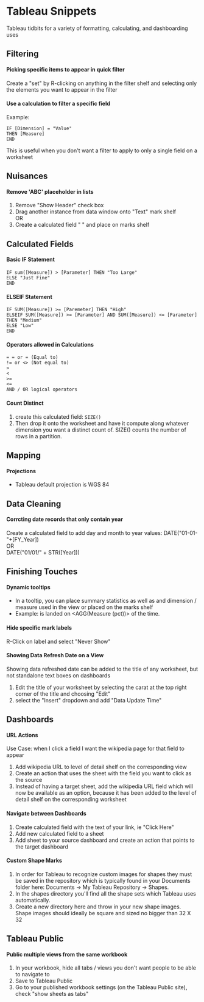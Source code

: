 Tableau Snippets
================

Tableau tidbits for a variety of formatting, calculating, and dashboarding uses

## Filtering

#### Picking specific items to appear in quick filter
Create a "set" by R-clicking on anything in the filter shelf and selecting only the elements you want to appear in the filter

#### Use a calculation to filter a specific field
Example:  
```
IF [Dimension] = "Value"
THEN [Measure]
END  
```  
This is useful when you don't want a filter to apply to only a single field on a worksheet

## Nuisances

#### Remove 'ABC' placeholder in lists
1. Remove "Show Header" check box
2. Drag another instance from data window onto "Text" mark shelf  
OR  
1. Create a calculated field " " and place on marks shelf

## Calculated Fields

#### Basic IF Statement

```
IF sum([Measure]) > [Parameter] THEN "Too Large"
ELSE "Just Fine"
END
```

#### ELSEIF Statement
```
IF SUM([Measure]) >= [Paremeter] THEN "High"
ELSEIF SUM([Measure]) >= [Parameter] AND SUM([Measure]) <= [Parameter] THEN "Medium"
ELSE "Low"
END
```

#### Operators allowed in Calculations
```
= = or = (Equal to)
!= or <> (Not equal to)
>
<
>=
<=
AND / OR logical operators
```

#### Count Distinct
1. create this calculated field: ```SIZE()```
2. Then drop it onto the worksheet and have it compute along whatever dimension you want a distinct count of. SIZE() counts the number of rows in a partition.

## Mapping

#### Projections
+ Tableau default projection is WGS 84

## Data Cleaning

#### Corrcting date records that only contain year 
Create a calculated field to add day and month to year values:
DATE("01-01-"+[FY_Year])  
OR  
DATE("01/01/" + STR([Year]))

## Finishing Touches

#### Dynamic tooltips
+ In a tooltip, you can place summary statistics as well as and dimension / measure used in the view or placed on the marks shelf
+ Example: <Dimension> is landed on <AGG(Measure (pct))> of the time.

#### Hide specific mark labels
R-Click on label and select "Never Show"

#### Showing Data Refresh Date on a View
Showing data refreshed date can be added to the title of any worksheet, but not standalone text boxes on dashboards  
1. Edit the title of your worksheet by selecting the carat at the top right corner of the title and choosing "Edit" 
2. select the "Insert" dropdown and add "Data Update Time" 

## Dashboards

#### URL Actions
Use Case: when I click a field I want the wikipedia page for that field to appear  
1. Add wikipedia URL to level of detail shelf on the corresponding view
2. Create an action that uses the sheet with the field you want to click as the source 
3. Instead of having a target sheet, add the wikipedia URL field which will now be available as an option, because it has been added to the level of detail shelf on the corresponding worksheet

#### Navigate between Dashboards
1. Create calculated field with the text of your link, ie "Click Here"
2. Add new calculated field to a sheet
3. Add sheet to your source dashboard and create an action that points to the target dashboard

#### Custom Shape Marks
1. In order for Tableau to recognize custom images for shapes they must be saved in the repository which is typically found in your Documents folder here: Documents -> My Tableau Repository -> Shapes.  
2. In the shapes directory you'll find all the shape sets which Tableau uses automatically.
3. Create a new directory here and throw in your new shape images. Shape images should ideally be square and sized no bigger than 32 X 32 

## Tableau Public

#### Public multiple views from the same workbook
1. In your workbook, hide all tabs / views you don't want people to be able to navigate to
2. Save to Tableau Public
3. Go to your published workbook settings (on the Tableau Public site), check "show sheets as tabs"